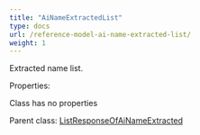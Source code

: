 ```yaml
---
title: "AiNameExtractedList"
type: docs
url: /reference-model-ai-name-extracted-list/
weight: 1
---
```

Extracted name list.             

Properties:

Class has no properties

Parent class: [ListResponseOfAiNameExtracted](/email/reference-model-list-response-of-ai-name-extracted/)

